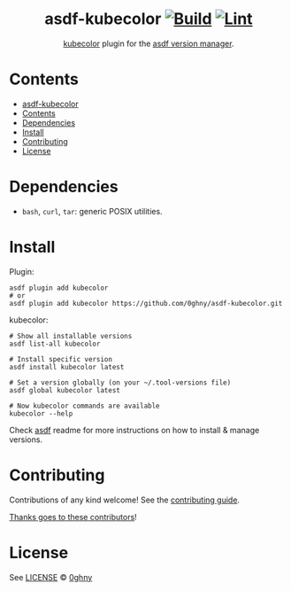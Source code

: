 <div align="center">

# asdf-kubecolor [![Build](https://github.com/0ghny/asdf-kubecolor/actions/workflows/build.yml/badge.svg)](https://github.com/0ghny/asdf-kubecolor/actions/workflows/build.yml) [![Lint](https://github.com/0ghny/asdf-kubecolor/actions/workflows/lint.yml/badge.svg)](https://github.com/0ghny/asdf-kubecolor/actions/workflows/lint.yml)


[kubecolor](https://github.com/hidetatz/kubecolor) plugin for the [asdf version manager](https://asdf-vm.com).

</div>

# Contents

- [asdf-kubecolor  ](#asdf-kubecolor--)
- [Contents](#contents)
- [Dependencies](#dependencies)
- [Install](#install)
- [Contributing](#contributing)
- [License](#license)

# Dependencies

- `bash`, `curl`, `tar`: generic POSIX utilities.

# Install

Plugin:

```shell
asdf plugin add kubecolor
# or
asdf plugin add kubecolor https://github.com/0ghny/asdf-kubecolor.git
```

kubecolor:

```shell
# Show all installable versions
asdf list-all kubecolor

# Install specific version
asdf install kubecolor latest

# Set a version globally (on your ~/.tool-versions file)
asdf global kubecolor latest

# Now kubecolor commands are available
kubecolor --help
```

Check [asdf](https://github.com/asdf-vm/asdf) readme for more instructions on how to
install & manage versions.

# Contributing

Contributions of any kind welcome! See the [contributing guide](contributing.md).

[Thanks goes to these contributors](https://github.com/0ghny/asdf-kubecolor/graphs/contributors)!

# License

See [LICENSE](LICENSE) © [0ghny](https://github.com/0ghny/)
